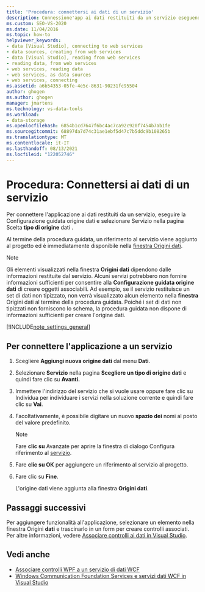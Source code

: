 ```yaml
---
title: 'Procedura: connettersi ai dati di un servizio'
description: Connessione'app ai dati restituiti da un servizio eseguendo la Configurazione guidata origine dati e selezionando Servizio nella pagina Scegliere un tipo di origine dati.
ms.custom: SEO-VS-2020
ms.date: 11/04/2016
ms.topic: how-to
helpviewer_keywords:
- data [Visual Studio], connecting to web services
- data sources, creating from web services
- data [Visual Studio], reading from web services
- reading data, from web services
- web services, reading data
- web services, as data sources
- web services, connecting
ms.assetid: a6b54353-05fe-4e5c-8631-90231fc95504
author: ghogen
ms.author: ghogen
manager: jmartens
ms.technology: vs-data-tools
ms.workload:
- data-storage
ms.openlocfilehash: 6854b1cd7647f6bc4ac7ca92c920f7454b7ab1fe
ms.sourcegitcommit: 68897da7d74c31ae1ebf5d47c7b5ddc9b108265b
ms.translationtype: MT
ms.contentlocale: it-IT
ms.lasthandoff: 08/13/2021
ms.locfileid: "122052746"
---
```

# <a name="how-to-connect-to-data-in-a-service"></a>Procedura: Connettersi ai dati di un servizio

Per connettere l'applicazione ai dati restituiti [](../data-tools/media/data-source-configuration-wizard.png) da un servizio, eseguire la Configurazione guidata origine dati e selezionare Servizio nella pagina Scelta **tipo di origine** dati . 

Al termine della procedura guidata, un riferimento al servizio viene aggiunto al progetto ed è immediatamente disponibile nella [finestra Origini dati](add-new-data-sources.md#data-sources-window).

> [!NOTE]
> Gli elementi visualizzati nella finestra **Origini dati** dipendono dalle informazioni restituite dal servizio. Alcuni servizi potrebbero non fornire informazioni sufficienti per consentire alla **Configurazione guidata origine dati** di creare oggetti associabili. Ad esempio, se il servizio restituisce un set di dati non tipizzato, non verrà visualizzato alcun elemento nella **finestra** Origini dati al termine della procedura guidata. Poiché i set di dati non tipizzati non forniscono lo schema, la procedura guidata non dispone di informazioni sufficienti per creare l'origine dati.

[!INCLUDE[note_settings_general](../data-tools/includes/note_settings_general_md.md)]

## <a name="to-connect-your-application-to-a-service"></a>Per connettere l'applicazione a un servizio

1. Scegliere **Aggiungi nuova origine dati** dal menu **Dati**.

2. Selezionare **Servizio** nella pagina **Scegliere un tipo di origine dati** e quindi fare clic su **Avanti.**

3. Immettere l'indirizzo del servizio che si  vuole usare oppure fare clic su Individua per individuare i servizi nella soluzione corrente e quindi fare clic su **Vai**.

4. Facoltativamente, è possibile digitare un nuovo **spazio dei** nomi al posto del valore predefinito.

    > [!NOTE]
    > Fare **clic su** Avanzate per aprire la finestra di dialogo Configura riferimento al [servizio](../data-tools/configure-service-reference-dialog-box.md).

5. Fare **clic su OK** per aggiungere un riferimento al servizio al progetto.

6. Fare clic su **Fine**.

     L'origine dati viene aggiunta alla finestra **Origini dati**.

## <a name="next-steps"></a>Passaggi successivi

Per aggiungere funzionalità all'applicazione, selezionare un elemento nella finestra Origini **dati** e trascinarlo in un form per creare controlli associati. Per altre informazioni, vedere [Associare controlli ai dati in Visual Studio](../data-tools/bind-controls-to-data-in-visual-studio.md).

## <a name="see-also"></a>Vedi anche

- [Associare controlli WPF a un servizio di dati WCF](../data-tools/bind-wpf-controls-to-a-wcf-data-service.md)
- [Windows Communication Foundation Services e servizi dati WCF in Visual Studio](../data-tools/windows-communication-foundation-services-and-wcf-data-services-in-visual-studio.md)
